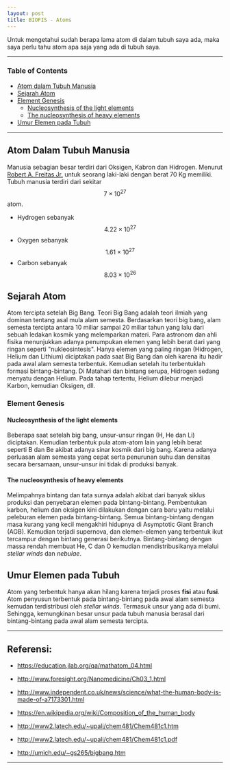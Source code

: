 ```yaml
---
layout: post
title: BIOFIS - Atoms
---
```


Untuk mengetahui sudah berapa lama atom di dalam tubuh saya ada, maka saya perlu tahu atom apa saja yang ada di tubuh saya.

---

### Table of Contents
+ [Atom dalam Tubuh Manusia](#atom-dalam-tubuh-manusia)
+ [Sejarah Atom](#sejarah-atom)
+ [Element Genesis](#element-genesis)
  * [Nucleosynthesis of the light elements](#nucleosynthesis-of-the-light-elements)
  * [The nucleosynthesis of heavy elements](#the-nucleosynthesis-of-heavy-elements)
+ [Umur Elemen pada Tubuh](#umur-elemen-pada-tubuh)  
---

## Atom Dalam Tubuh Manusia

Manusia sebagian besar terdiri dari Oksigen, Kabron dan Hidrogen.
Menurut [Robert A. Freitas Jr.](http://www.foresight.org/Nanomedicine/Ch03_1.html) untuk seorang laki-laki dengan berat 70 Kg memiliki.
Tubuh manusia terdiri dari sekitar $$7 \times 10^{27}$$ atom.

+ Hydrogen sebanyak $$4.22 \times 10^{27}$$
+ Oxygen sebanyak $$1.61 \times 10^{27}$$
+ Carbon sebanyak $$8.03 \times 10^{26}$$

## Sejarah Atom

Atom tercipta setelah Big Bang.
Teori Big Bang adalah teori ilmiah yang dominan tentang asal mula alam semesta.
Berdasarkan teori big bang, alam semesta tercipta antara 10 miliar sampai 20 miliar tahun yang lalu dari sebuah ledakan kosmik yang melemparkan materi.
Para astronom dan ahli fisika menunjukkan adanya penumpukan elemen yang lebih berat dari yang ringan seperti "nukleosintesis". Hanya elemen yang paling ringan (Hidrogen, Helium dan Lithium) diciptakan pada saat Big Bang dan oleh karena itu hadir pada awal alam semesta terbentuk.
Kemudian setelah itu terbentuklah formasi bintang-bintang.
Di Matahari dan bintang serupa, Hidrogen sedang menyatu dengan Helium. Pada tahap tertentu, Helium dilebur menjadi Karbon, kemudian Oksigen, dll.

### Element Genesis

#### Nucleosynthesis of the light elements

Beberapa saat setelah big bang, unsur-unsur ringan (H, He dan Li) diciptakan.
Kemudian terbentuk pula atom-atom lain yang lebih berat seperti B dan Be akibat adanya sinar kosmik dari big bang.
Karena adanya perluasan alam semesta yang cepat serta penurunan suhu dan densitas secara bersamaan, unsur-unsur ini tidak di produksi banyak.

#### The nucleosynthesis of heavy elements 

Melimpahnya bintang dan tata surnya adalah akibat dari banyak siklus produksi dan penyebaran elemen pada bintang-bintang.
Pembentukan karbon, helium dan oksigen kini dilakukan dengan cara baru yaitu melalui peleburan elemen pada bintang-bintang.
Semua bintang-bintang dengan masa kurang yang kecil mengakhiri hidupnya di Asymptotic Giant Branch (AGB).
Kemudian terjadi supernova, dan elemen-elemen yang terbentuk ikut tercampur dengan bintang generasi berikutnya.
Bintang-bintang dengan massa rendah membuat He, C dan O kemudian mendistribusikanya melalui  _stellar winds_ dan _nebulae_. 

## Umur Elemen pada Tubuh

Atom yang terbentuk hanya akan hilang karena terjadi proses __fisi__ atau __fusi__.
Atom penyusun  terbentuk pada bintang-bintang pada awal alam semesta kemudan terdistribusi oleh _stellar winds_.
Termasuk unsur yang ada di bumi.
Sehingga, kemungkinan besar unsur pada tubuh manusia berasal dari bintang-bintang pada awal alam semesta tercipta.

---

## Referensi:

+ https://education.jlab.org/qa/mathatom_04.html
+ http://www.foresight.org/Nanomedicine/Ch03_1.html
+ http://www.independent.co.uk/news/science/what-the-human-body-is-made-of-a7173301.html
+ https://en.wikipedia.org/wiki/Composition_of_the_human_body

+ http://www2.latech.edu/~upali/chem481/Chem481c1.htm
+ http://www2.latech.edu/~upali/chem481/Chem481c1.pdf
+ http://umich.edu/~gs265/bigbang.htm

---